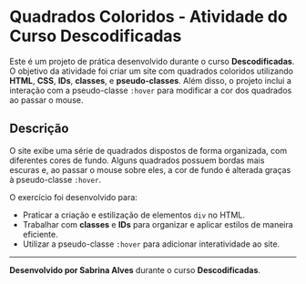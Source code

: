 # Quadrados Coloridos - Atividade do Curso Descodificadas

Este é um projeto de prática desenvolvido durante o curso **Descodificadas**. O objetivo da atividade foi criar um site com quadrados coloridos utilizando **HTML**, **CSS**, **IDs**, **classes**, e **pseudo-classes**. Além disso, o projeto inclui a interação com a pseudo-classe `:hover` para modificar a cor dos quadrados ao passar o mouse.

## Descrição

O site exibe uma série de quadrados dispostos de forma organizada, com diferentes cores de fundo. Alguns quadrados possuem bordas mais escuras e, ao passar o mouse sobre eles, a cor de fundo é alterada graças à pseudo-classe `:hover`.

O exercício foi desenvolvido para:

- Praticar a criação e estilização de elementos `div` no HTML.
- Trabalhar com **classes** e **IDs** para organizar e aplicar estilos de maneira eficiente.
- Utilizar a pseudo-classe `:hover` para adicionar interatividade ao site.

---

**Desenvolvido por Sabrina Alves** durante o curso **Descodificadas**.